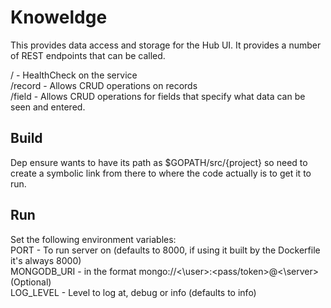 # Knoweldge
This provides data access and storage for the Hub UI. It provides a number of REST endpoints that can be called.

/ - HealthCheck on the service <br/>
/record - Allows CRUD operations on records<br/>
/field - Allows CRUD operations for fields that specify what data can be seen and entered.<br/>

## Build
Dep ensure wants to have its path as $GOPATH/src/{project} so need to create a symbolic link from there to where the code actually is to get it to run.

## Run
Set the following environment variables:<br/>
PORT - To run server on (defaults to 8000, if using it built by the Dockerfile it's always 8000)<br/>
MONGODB_URI - in the format mongo://<\user>:<pass/token>@<\server><br/>
(Optional)<br/>
LOG_LEVEL - Level to log at, debug or info (defaults to info)<br/>